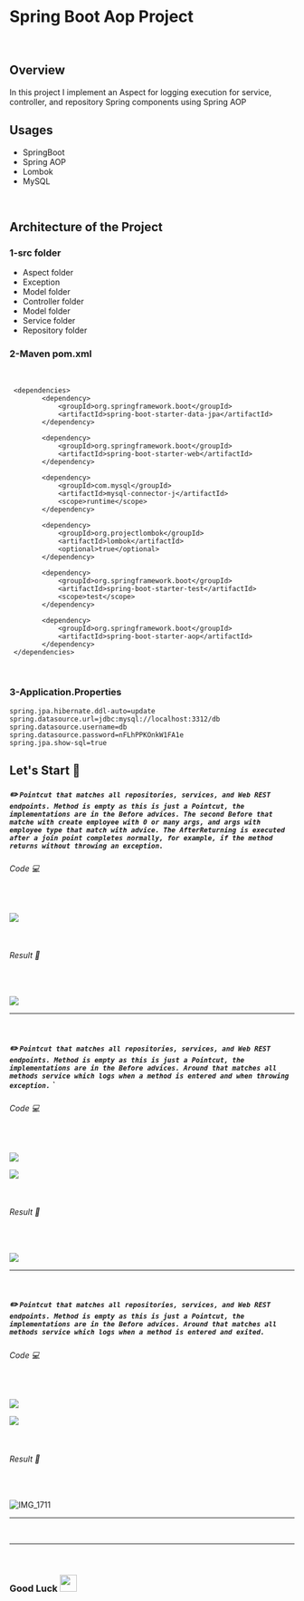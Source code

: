 # Spring Boot Aop Project
<br>

## Overview
 In this project I implement an Aspect for logging execution for service, controller, and repository Spring components using Spring AOP 
 <br>
 
## Usages
- SpringBoot
- Spring AOP
- Lombok
- MySQL
  
<br> 

## Architecture of the Project

 ### 1-src folder
 
   - Aspect folder
   - Exception
   - Model folder
   - Controller folder
   - Model folder
   - Service folder
   - Repository folder
   
### 2-Maven pom.xml
<br> 
    
```
 <dependencies>
		<dependency>
			<groupId>org.springframework.boot</groupId>
			<artifactId>spring-boot-starter-data-jpa</artifactId>
		</dependency>

		<dependency>
			<groupId>org.springframework.boot</groupId>
			<artifactId>spring-boot-starter-web</artifactId>
		</dependency>

		<dependency>
			<groupId>com.mysql</groupId>
			<artifactId>mysql-connector-j</artifactId>
			<scope>runtime</scope>
		</dependency>

		<dependency>
			<groupId>org.projectlombok</groupId>
			<artifactId>lombok</artifactId>
			<optional>true</optional>
		</dependency>

		<dependency>
			<groupId>org.springframework.boot</groupId>
			<artifactId>spring-boot-starter-test</artifactId>
			<scope>test</scope>
		</dependency>

		<dependency>
			<groupId>org.springframework.boot</groupId>
			<artifactId>spring-boot-starter-aop</artifactId>
		</dependency>
 </dependencies>
 ```
<br>
 

### 3-Application.Properties

```
spring.jpa.hibernate.ddl-auto=update
spring.datasource.url=jdbc:mysql://localhost:3312/db
spring.datasource.username=db
spring.datasource.password=nFLhPPKOnkW1FA1e
spring.jpa.show-sql=true

 ```
 ## Let's Start :mechanical_arm:

##### :pencil2: `Pointcut that matches all repositories, services, and Web REST endpoints. Method is empty as this is just a Pointcut, the implementations are in the Before advices. The second Before that matche with create employee with 0 or many args, and args with employee type that match with advice. The AfterReturning is executed after a join point completes normally, for example, if the method returns without throwing an exception.` 

###### Code :computer:

<br>

![](https://github.com/SaraKhild/spring-boot-aop/assets/67427643/5932b9b1-1862-40a0-88a9-f5f27c0388a8)

<br>

###### Result :star_struck:

<br>

![](https://github.com/SaraKhild/spring-boot-aop/assets/67427643/c0baa5e3-57f4-4a7d-add7-ee8d4e422a61)

---

<br>

##### :pencil2: `Pointcut that matches all repositories, services, and Web REST endpoints. Method is empty as this is just a Pointcut, the implementations are in the Before advices. Around that matches all methods service which logs when a method is entered and when throwing exception.` ` 

###### Code :computer:

<br>

![](https://github.com/SaraKhild/spring-boot-aop/assets/67427643/a3d4a7b2-18d7-4f65-a89a-dc4e49c16f2c)

![](https://github.com/SaraKhild/spring-boot-aop/assets/67427643/ceb208a9-ff27-4245-b40a-f884ff15ddc1)

<br>

###### Result :star_struck:

<br>

![](https://github.com/SaraKhild/spring-boot-aop/assets/67427643/f9c6f29c-407d-406f-956a-88c399eef8e1)

---

<br>

##### :pencil2: `Pointcut that matches all repositories, services, and Web REST endpoints. Method is empty as this is just a Pointcut, the implementations are in the Before advices. Around that matches all methods service which logs when a method is entered and exited.` 

###### Code :computer:

<br>

![](https://github.com/SaraKhild/spring-boot-aop/assets/67427643/519a3c41-b03f-4cd6-b868-79acd31df43e)

![](https://github.com/SaraKhild/spring-boot-aop/assets/67427643/2fe6dba5-6fcb-4c5b-be66-33008cbc9b32)

<br>

###### Result :star_struck:

<br>

![IMG_1711](https://github.com/SaraKhild/spring-boot-aop/assets/67427643/39f57424-3faa-402b-8e09-ae20bec4e780)

---

<br>

  
---
<br>

### Good Luck <img src="https://media.giphy.com/media/hvRJCLFzcasrR4ia7z/giphy.gif" width="30px"> 

